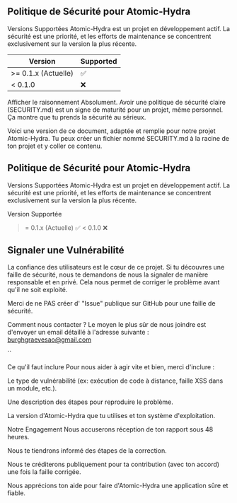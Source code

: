 ## Politique de Sécurité pour Atomic-Hydra
Versions Supportées
Atomic-Hydra est un projet en développement actif. La sécurité est une priorité, et les efforts de maintenance se concentrent exclusivement sur la version la plus récente.

|       Version         | Supported          |
| --------------------- | ------------------ |
| >= 0.1.x (Actuelle)   | :white_check_mark: |
| < 0.1.0   | :x:       |                    | 


Afficher le raisonnement
Absolument. Avoir une politique de sécurité claire (SECURITY.md) est un signe de maturité pour un projet, même personnel. Ça montre que tu prends la sécurité au sérieux.

Voici une version de ce document, adaptée et remplie pour notre projet Atomic-Hydra. Tu peux créer un fichier nommé SECURITY.md à la racine de ton projet et y coller ce contenu.

## Politique de Sécurité pour Atomic-Hydra
Versions Supportées
Atomic-Hydra est un projet en développement actif. La sécurité est une priorité, et les efforts de maintenance se concentrent exclusivement sur la version la plus récente.

Version	Supportée
>= 0.1.x (Actuelle)	:white_check_mark:
< 0.1.0	:x:

## Signaler une Vulnérabilité
La confiance des utilisateurs est le cœur de ce projet. Si tu découvres une faille de sécurité, nous te demandons de nous la signaler de manière responsable et en privé. Cela nous permet de corriger le problème avant qu'il ne soit exploité.

Merci de ne PAS créer d' "Issue" publique sur GitHub pour une faille de sécurité.

Comment nous contacter ?
Le moyen le plus sûr de nous joindre est d'envoyer un email détaillé à l'adresse suivante : burghgraevesao@gmail.com

``

Ce qu'il faut inclure
Pour nous aider à agir vite et bien, merci d'inclure :

Le type de vulnérabilité (ex: exécution de code à distance, faille XSS dans un module, etc.).

Une description des étapes pour reproduire le problème.

La version d'Atomic-Hydra que tu utilises et ton système d'exploitation.

Notre Engagement
Nous accuserons réception de ton rapport sous 48 heures.

Nous te tiendrons informé des étapes de la correction.

Nous te créditerons publiquement pour ta contribution (avec ton accord) une fois la faille corrigée.

Nous apprécions ton aide pour faire d'Atomic-Hydra une application sûre et fiable.
